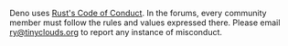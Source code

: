 Deno uses
[Rust's Code of Conduct](https://www.rust-lang.org/policies/code-of-conduct). In
the forums, every community member must follow the rules and values expressed
there. Please email ry@tinyclouds.org to report any instance of misconduct.
